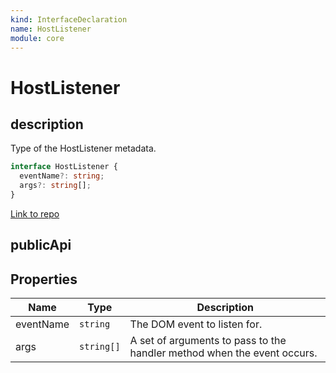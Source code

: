 ```yaml
---
kind: InterfaceDeclaration
name: HostListener
module: core
---
```


# HostListener

## description

Type of the HostListener metadata.

```ts
interface HostListener {
  eventName?: string;
  args?: string[];
}
```

[Link to repo](https://github.com/timdeschryver/angular/blob/master/packages/core/src/metadata/directives.ts#L837-L846)

## publicApi

## Properties

| Name      | Type       | Description                                                             |
| --------- | ---------- | ----------------------------------------------------------------------- |
| eventName | `string`   | The DOM event to listen for.                                            |
| args      | `string[]` | A set of arguments to pass to the handler method when the event occurs. |
